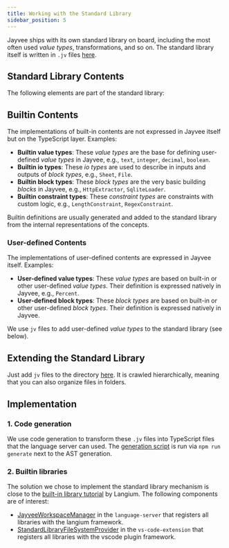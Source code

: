 ```yaml
---
title: Working with the Standard Library
sidebar_position: 5
---
```


Jayvee ships with its own standard library on board, including the most often used _value types_, transformations, and so on.
The standard library itself is written in `.jv` files [here](https://github.com/jvalue/jayvee/tree/main/libs/language-server/src/stdlib/).

## Standard Library Contents

The following elements are part of the standard library:

## Builtin Contents

The implementations of built-in contents are not expressed in Jayvee itself but on the TypeScript layer. Examples:

- **Builtin value types**: These _value types_ are the base for defining user-defined _value types_ in Jayvee, e.g., `text`, `integer`, `decimal`, `boolean`.
- **Builtin io types**: These _io types_ are used to describe in inputs and outputs of _block types_, e.g., `Sheet`, `File`.
- **Builtin block types**: These _block types_ are the very basic building _blocks_ in Jayvee, e.g., `HttpExtractor`, `SqliteLoader`.
- **Builtin constraint types**: These _constraint types_ are constraints with custom logic, e.g., `LengthConstraint`, `RegexConstraint`.

Builtin definitions are usually generated and added to the standard library from the internal representations of the concepts.

### User-defined Contents

The implementations of user-defined contents are expressed in Jayvee itself. Examples:

- **User-defined value types**: These _value types_ are based on built-in or other user-defined _value types_. Their definition is expressed natively in Jayvee, e.g., `Percent`.
- **User-defined block types**: These _block types_ are based on built-in or other user-defined _block types_. Their definition is expressed natively in Jayvee.

We use `jv` files to add user-defined _value types_ to the standard library (see below).

## Extending the Standard Library

Just add `jv` files to the directory [here](https://github.com/jvalue/jayvee/tree/main/libs/language-server/src/stdlib/). It is crawled hierarchically, meaning that you can also organize files in folders.

## Implementation

### 1. Code generation

We use code generation to transform these `.jv` files into TypeScript files that the language server can used. The [generation script](https://github.com/jvalue/jayvee/tree/main/tools/scripts/language-server/generate-stdlib.mjs) is run via `npm run generate` next to the AST generation.

### 2. Builtin libraries

The solution we chose to implement the standard library mechanism is close to the [built-in library tutorial](https://langium.org/guides/workspace/) by Langium. The following components are of interest:

- [JayveeWorkspaceManager](https://github.com/jvalue/jayvee/tree/main/libs/language-server/src/lib/workspace/jayvee-workspace-manager.ts) in the `language-server` that registers all libraries with the langium framework.
- [StandardLibraryFileSystemProvider](https://github.com/jvalue/jayvee/tree/main/apps/vs-code-extension/src/standard-library-file-system-provider.ts) in the `vs-code-extension` that registers all libraries with the vscode plugin framework.
